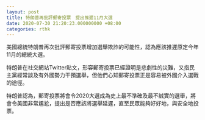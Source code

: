 ```yaml
---
layout: post
title: 特朗普再批評郵寄投票　提出推遲11月大選
date: 2020-07-30 21:20:23.000000000 +08:00
categories: rthk
---
```


美國總統特朗普再次批評郵寄投票增加選舉欺詐的可能性，認為應該推遲原定今年11月的總統大選。

特朗普在社交網站Twitter貼文，形容郵寄投票已經證明是悲劇性的災難，又指民主黨經常談及有外國勢力干預選舉，但他們心知郵寄投票正是容易被外國介入選戰的途徑。

特朗普認為，郵寄投票將會令2020大選成為史上最不準確及最不誠實的選舉，將會令美國非常尷尬，提出是否應該將選舉延遲，直至民眾能夠好好地，與安全地投票。
